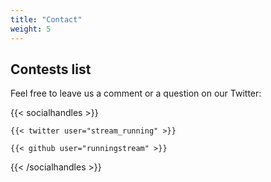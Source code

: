 ```yaml
---
title: "Contact"
weight: 5
---
```


## Contests list


Feel free to leave us a comment or a question on our Twitter:

{{< socialhandles >}}

    {{< twitter user="stream_running" >}}

    {{< github user="runningstream" >}}

{{< /socialhandles >}}